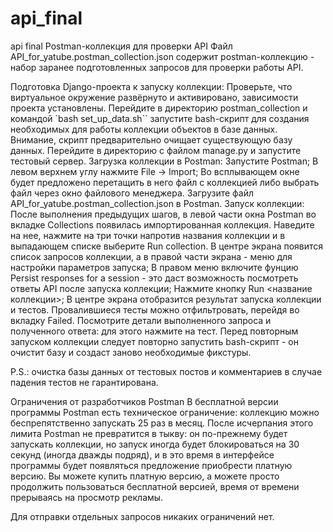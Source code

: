 # api_final
api final
Postman-коллекция для проверки API
Файл API_for_yatube.postman_collection.json содержит postman-коллекцию - набор заранее подготовленных запросов для проверки работы API.

Подготовка Django-проекта к запуску коллекции:
Проверьте, что виртуальное окружение развёрнуто и активировано, зависимости проекта установлены.
Перейдите в директорию postman_collection и командой `bash set_up_data.sh`` запустите bash-скрипт для создания необходимых для работы коллекции объектов в базе данных.
Внимание, скрипт предварительно очищает существующую базу данных.
Перейдите в директорию с файлом manage.py и запустите тестовый сервер.
Загрузка коллекции в Postman:
Запустите Postman;
В левом верхнем углу нажмите File -> Import;
Во всплывающем окне будет предложено перетащить в него файл с коллекцией либо выбрать файл через окно файлового менеджера. Загрузите файл API_for_yatube.postman_collection.json в Postman.
Запуск коллекции:
После выполнения предыдущих шагов, в левой части окна Postman во вкладке Collections появилась импортированная коллекция. Наведите на нее, нажмите на три точки напротив названия коллекции и в выпадающем списке выберите Run collection. В центре экрана появится список запросов коллекции, а в правой части экрана - меню для настройки параметров запуска;
В правом меню включите фунцию Persist responses for a session - это даст возможность посмотреть ответы API после запуска коллекции;
Нажмите кнопку Run <название коллекции>;
В центре экрана отобразится результат запуска коллекции и тестов. Провалившиеся тесты можно отфильтровать, перейдя во вкладку Failed. Посмотрите детали выполненного запроса и полученного ответа: для этого нажмите на тест.
Перед повторным запуском коллекции следует повторно запустить bash-скрипт - он очистит базу и создаст заново необходимые фикстуры.

P.S.: очистка базы данных от тестовых постов и комментариев в случае падения тестов не гарантирована.

Ограничения от разработчиков Postman
В бесплатной версии программы Postman есть техническое ограничение: коллекцию можно беспрепятственно запускать 25 раз в месяц.
После исчерпания этого лимита Postman не превратится в тыкву: он по-прежнему будет запускать коллекции, но запуск иногда будет блокироваться на 30 секунд (иногда дважды подряд), и в это время в интерфейсе программы будет появляться предложение приобрести платную версию.
Вы можете купить платную версию, а можете просто продолжить пользоваться бесплатной версией, время от времени прерываясь на просмотр рекламы.

Для отправки отдельных запросов никаких ограничений нет.